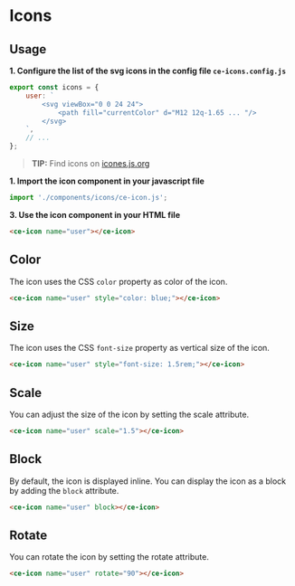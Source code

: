# Icons

## Usage

**1. Configure the list of the svg icons in the config file `ce-icons.config.js`**

```js
export const icons = {
	user: `
		<svg viewBox="0 0 24 24">
			<path fill="currentColor" d="M12 12q-1.65 ... "/>
		</svg>
	`,
	// ...
};
```

> **TIP:** Find icons on [icones.js.org](https://icones.js.org)

**1. Import the icon component in your javascript file**

```js
import './components/icons/ce-icon.js';
```

**3. Use the icon component in your HTML file**

```html
<ce-icon name="user"></ce-icon>
```

## Color

The icon uses the CSS `color` property as color of the icon.

```html
<ce-icon name="user" style="color: blue;"></ce-icon>
```

## Size

The icon uses the CSS `font-size` property as vertical size of the icon.

```html
<ce-icon name="user" style="font-size: 1.5rem;"></ce-icon>
```

## Scale

You can adjust the size of the icon by setting the scale attribute.

```html
<ce-icon name="user" scale="1.5"></ce-icon>
```

## Block

By default, the icon is displayed inline. You can display the icon as a block by adding the `block` attribute.

```html
<ce-icon name="user" block></ce-icon>
```

## Rotate

You can rotate the icon by setting the rotate attribute.

```html
<ce-icon name="user" rotate="90"></ce-icon>
```
